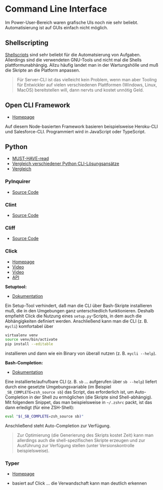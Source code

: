 # Command Line Interface

Im Power-User-Bereich waren grafische UIs noch nie sehr beliebt. Automatisierung ist auf GUIs einfach nicht möglich.

## Shellscripting

[Shellscripts](shellprogramming.md) sind sehr beliebt für die Automatsierung von Aufgaben. Allerdings sind die verwendeten GNU-Tools und nicht mal die Shells plattformunabhängig. Allzu häufig landet man in der Wartungshölle und muß die Skripte an die Platform anpassen.

> Für Server-CLI ist das vielleicht kein Problem, wenn man aber Tooling für Entwickler auf vielen verschiedenen Plattformen (Windows, Linux, MacOS) bereitstellen will, dann nervts und kostet unnötig Geld.

## Open CLI Framework

* [Homepage](https://oclif.io/)

Auf diesem Node-basierten Framework basieren beispielsweise Heroku-CLI und Salesforce-CLI. Programmiert wird in JavaScript oder TypeScript.

## Python

* [MUST-HAVE-read](https://www.davidfischer.name/2017/01/python-command-line-apps/)
* [Vergleich verschiedener Python CLI-Lösungsansätze](https://codeburst.io/building-beautiful-command-line-interfaces-with-python-26c7e1bb54df)
* [Vergleich](https://realpython.com/comparing-python-command-line-parsing-libraries-argparse-docopt-click/)

### PyInquirer

* [Source Code](https://github.com/CITGuru/PyInquirer)

### Clint

* [Source Code](https://pypi.org/project/clint/)

### Cliff

* [Source Code](https://docs.openstack.org/cliff/latest/)

### Click

* [Homepage](https://click.palletsprojects.com/en/7.x/)
* [Video](https://www.youtube.com/watch?v=kNke39OZ2k0)
* [Video](https://pyvideo.org/europython-2014/writing-awesome-command-line-programs-in-python.html)
* [API](https://click.palletsprojects.com/en/7.x/api/)

**Setuptool:**

* [Dokumentation](https://click.palletsprojects.com/en/7.x/setuptools)

Ein Setup-Tool verhindert, daß man die CLI über Bash-Skripte installieren muß, die in den Umgebungen ganz unterschiedlich funktionieren. Deshalb empfiehlt Click die Nutzung eines `setup.py`-Scripts, in dem auch die Abhängigkeiten definiert werden. Anschließend kann man die CLI (z. B. `mycli`) komfortabel über

```bash
virtualenv venv
source venv/bin/activate
pip install --editable 
```

installieren und dann wie ein Binary von überall nutzen (z. B. `mycli --help`).

**Bash-Completion:**

* [Dokumentation](https://click.palletsprojects.com/en/8.0.x/shell-completion/)

Eine installierte/aufrufbare CLI (z. B. `sb` ... aufgerufen über `sb --help`) liefert durch eine gesetzte Umgebungsvariable (im Beispiel `_SB_COMPLETE=zsh_source sb`) das Script, das erforderlich ist, um Auto-Completion in der Shell zu ermöglichen (die Skripte sind Shell-abhängig). Mit folgendem Snippet, das man beispielsweise in `~/.zshrc` packt, ist das dann erledigt (für eine ZSH-Shell):

```bash
eval "$(_SB_COMPLETE=zsh_source sb)"
```

Anschließend steht Auto-Completion zur Verfügung.

> Zur Optimierung (die Generierung des Skripts kostet Zeit) kann man allerdings auch die shell-spezifischen Skripte erzeugen und zur Ausführung zur Verfügung stellen (unter Versionskontrolle beispielsweise).

### Typer

* [Homepage](https://github.com/tiangolo/typer)

* basiert auf Click ... die Verwandschaft kann man deutlich erkennen
